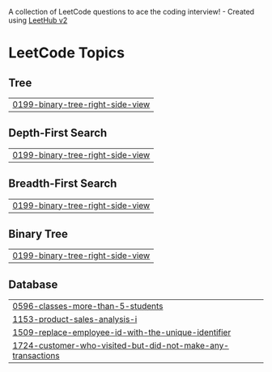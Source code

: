 A collection of LeetCode questions to ace the coding interview! - Created using [LeetHub v2](https://github.com/arunbhardwaj/LeetHub-2.0)
<!---LeetCode Topics Start-->
# LeetCode Topics
## Tree
|  |
| ------- |
| [0199-binary-tree-right-side-view](https://github.com/vagvevi/Leetcode-Solutions/tree/master/0199-binary-tree-right-side-view) |
## Depth-First Search
|  |
| ------- |
| [0199-binary-tree-right-side-view](https://github.com/vagvevi/Leetcode-Solutions/tree/master/0199-binary-tree-right-side-view) |
## Breadth-First Search
|  |
| ------- |
| [0199-binary-tree-right-side-view](https://github.com/vagvevi/Leetcode-Solutions/tree/master/0199-binary-tree-right-side-view) |
## Binary Tree
|  |
| ------- |
| [0199-binary-tree-right-side-view](https://github.com/vagvevi/Leetcode-Solutions/tree/master/0199-binary-tree-right-side-view) |
## Database
|  |
| ------- |
| [0596-classes-more-than-5-students](https://github.com/vagvevi/Leetcode-Solutions/tree/master/0596-classes-more-than-5-students) |
| [1153-product-sales-analysis-i](https://github.com/vagvevi/Leetcode-Solutions/tree/master/1153-product-sales-analysis-i) |
| [1509-replace-employee-id-with-the-unique-identifier](https://github.com/vagvevi/Leetcode-Solutions/tree/master/1509-replace-employee-id-with-the-unique-identifier) |
| [1724-customer-who-visited-but-did-not-make-any-transactions](https://github.com/vagvevi/Leetcode-Solutions/tree/master/1724-customer-who-visited-but-did-not-make-any-transactions) |
<!---LeetCode Topics End-->